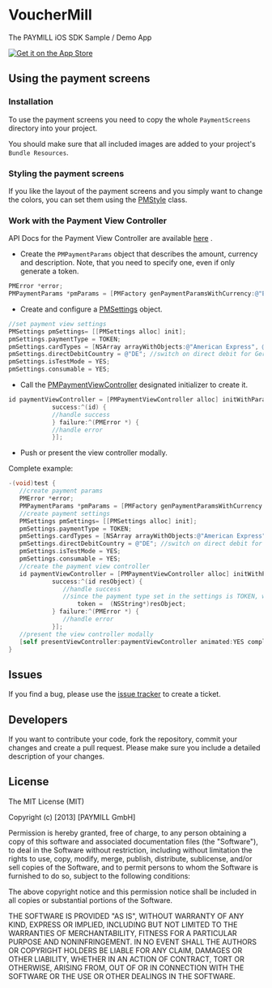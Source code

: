 # VoucherMill
The PAYMILL iOS SDK Sample / Demo App

<a href="https://itunes.apple.com/us/app/vouchermill">
  <img alt="Get it on the App Store"
       src="https://devimages.apple.com.edgekey.net/app-store/marketing/guidelines/images/app-store-icon.png" />
</a>

## Using the payment screens


### Installation


To use the payment screens you need to copy the whole `PaymentScreens` directory into your project.

You should make sure that all included images are added to your project's `Bundle Resources`.


### Styling the payment screens
If you like the layout of the payment screens and you simply want to change the colors, you can set them using the [PMStyle](http://paymill.github.io/paymill-ios/docs/sdk/Classes/PMStyle.html) class.

### Work with the Payment View Controller


API Docs for the Payment View Controller are available [here](http://paymill.github.io/paymill-ios/docs/sdk/) .

- Create the `PMPaymentParams` object that describes the amount, currency and description. Note, that you need to specify one, even if only generate a token.

```objective-c
PMError *error;
PMPaymentParams *pmParams = [PMFactory genPaymentParamsWithCurrency:@"EUR" amount:100 description:@"Description" error:&error];  
```

- Create and configure a [PMSettings](http://paymill.github.io/paymill-ios/docs/sdk/Classes/PMSettings.html) object.

```objective-c
//set payment view settings
PMSettings pmSettings= [[PMSettings alloc] init];
pmSettings.paymentType = TOKEN;
pmSettings.cardTypes = [NSArray arrayWithObjects:@"American Express", @"Visa", nil];//switch on American Expres and Visa
pmSettings.directDebitCountry = @"DE"; //switch on direct debit for Germany
pmSettings.isTestMode = YES;
pmSettings.consumable = YES;
```
- Call the [PMPaymentViewController](http://paymill.github.io/paymill-ios/docs/sdk/Classes/PMPaymentViewController.html) designated initializer to create it.

```objective-c
id paymentViewController = [PMPaymentViewController alloc] initWithParams:pmParams publicKey:publicKey settings:pmSetings style:pmStyle 
			success:^(id) {
			//handle success
			} failure:^(PMError *) {
			//handle error
			}];
```
- Push or present the view controller modally. 


Complete example:

```objective-c
-(void)test {
   //create payment params	 
   PMError *error;
   PMPaymentParams *pmParams = [PMFactory genPaymentParamsWithCurrency:@"EUR" amount:100 description:@"Description" error:&error];
   //create payment settings
   PMSettings pmSettings= [[PMSettings alloc] init];
   pmSettings.paymentType = TOKEN;
   pmSettings.cardTypes = [NSArray arrayWithObjects:@"American Express", @"Visa", nil];//switch on American Expres and Visa
   pmSettings.directDebitCountry = @"DE"; //switch on direct debit for Germany
   pmSettings.isTestMode = YES;
   pmSettings.consumable = YES;
   //create the payment view controller
   id paymentViewController = [PMPaymentViewController alloc] initWithParams:pmParams publicKey:publicKey settings:pmSetings style:pmStyle 
			success:^(id resObject) {
			   //handle success
			   //since the payment type set in the settings is TOKEN, we expect a NSString to come back from PAYMILL
		           token =  (NSString*)resObject;		
			} failure:^(PMError *) {
			   //handle error
			}];
   //present the view controller modally				
   [self presentViewController:paymentViewController animated:YES completion:nil];
}
```



## Issues


If you find a bug, please use the [issue tracker](https://github.com/paymill/paymill-ios/issues) to create a ticket.

## Developers


If you want to contribute your code, fork the repository, commit your changes and create a pull request. Please make sure you include a detailed description of your changes.


## License

The MIT License (MIT)

Copyright (c) [2013] [PAYMILL GmbH]

Permission is hereby granted, free of charge, to any person obtaining a copy of
this software and associated documentation files (the "Software"), to deal in
the Software without restriction, including without limitation the rights to
use, copy, modify, merge, publish, distribute, sublicense, and/or sell copies of
the Software, and to permit persons to whom the Software is furnished to do so,
subject to the following conditions:

The above copyright notice and this permission notice shall be included in all
copies or substantial portions of the Software.

THE SOFTWARE IS PROVIDED "AS IS", WITHOUT WARRANTY OF ANY KIND, EXPRESS OR
IMPLIED, INCLUDING BUT NOT LIMITED TO THE WARRANTIES OF MERCHANTABILITY, FITNESS
FOR A PARTICULAR PURPOSE AND NONINFRINGEMENT. IN NO EVENT SHALL THE AUTHORS OR
COPYRIGHT HOLDERS BE LIABLE FOR ANY CLAIM, DAMAGES OR OTHER LIABILITY, WHETHER
IN AN ACTION OF CONTRACT, TORT OR OTHERWISE, ARISING FROM, OUT OF OR IN
CONNECTION WITH THE SOFTWARE OR THE USE OR OTHER DEALINGS IN THE SOFTWARE.

